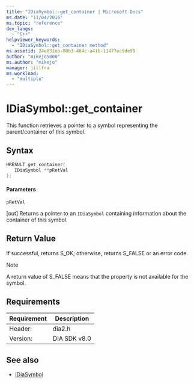 ```yaml
---
title: "IDiaSymbol::get_container | Microsoft Docs"
ms.date: "11/04/2016"
ms.topic: "reference"
dev_langs:
  - "C++"
helpviewer_keywords:
  - "IDiaSymbol::get_container method"
ms.assetid: 24e832eb-80b3-484c-a41b-11477ec9de99
author: "mikejo5000"
ms.author: "mikejo"
manager: jillfra
ms.workload:
  - "multiple"
---
```

# IDiaSymbol::get_container
This function retrieves a pointer to a symbol representing the parent/container of this symbol.

## Syntax

```C++
HRESULT get_container(
   IDiaSymbol **pRetVal
);
```

#### Parameters
 `pRetVal`

[out] Returns a pointer to an `IDiaSymbol` containing information about the container of this symbol.

## Return Value
 If successful, returns S_OK; otherwise, returns S_FALSE or an error code.

> [!NOTE]
> A return value of S_FALSE means that the property is not available for the symbol.

## Requirements

|Requirement|Description|
|-----------------|-----------------|
|Header:|dia2.h|
|Version:|DIA SDK v8.0|

## See also
- [IDiaSymbol](../../debugger/debug-interface-access/idiasymbol.md)
